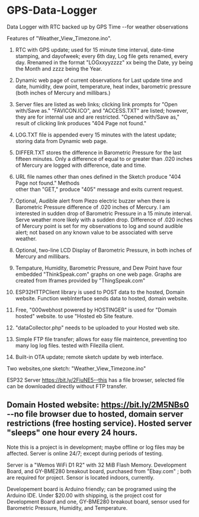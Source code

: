 # GPS-Data-Logger
Data Logger with RTC backed up by GPS Time  --for weather observations

Features of "Weather_View_Timezone.ino".

1. RTC with GPS update; used for 15 minute time interval, date-time stamping, and dayofweek; 
every 6th day, Log file gets renamed, every day.  Rrenamed in the format "LOGxxyyzzzz" 
xx being the Date, yy being the Month and zzzz being the Year. 

2. Dynamic web page of current observations for Last update time and date, humidity, dew
point, temperature, heat index, barometric pressure (both inches of Mercury and millibars.) 

3. Server files are listed as web links; clicking link prompts for "Open with/Save as."
"FAVICON.ICO", and "ACCESS.TXT" are listed; however, they are for internal use and are restricted.
"Opened with/Save as," result of clicking link produces "404 Page not found."

4. LOG.TXT file is appended every 15 minutes with the latest update; storing data from Dynamic
web page.

5. DIFFER.TXT stores the difference in Barometric Pressure for the last fifteen minutes. Only
a difference of equal to or greater than .020 inches of Mercury are logged with difference,
date and time.

6. URL file names other than ones defined in the Sketch produce "404 Page not found." Methods   
other than "GET," produce "405" message and exits current request.

7. Optional,  Audible alert from Piezo electric buzzer when there is Barometric Pressure difference of
.020 inches of Mercury. I am interested in sudden drop of Barometric Pressure in a 15 minute
interval. Serve weather more likely with a sudden drop. Difference of .020 inches of Mercury
point is set for my observations to log and sound audible alert; not based on any known value
to be associated with serve weather.

8. Optional, two-line LCD Display of Barometric Pressure, in both inches of Mercury and millibars.

9. Tempature, Humidity, Barometric Pressure, and Dew Point have four embedded "ThinkSpeak.com"
graphs on one web page. Graphs are created from Iframes provided by "ThingSpeak.com"

10. ESP32HTTPClient library is used to POST data to the hosted, Domain website.  Function 
webInterface sends data to hosted, domain website.

11. Free, "000webhost powered by HOSTINGER" is used for "Domain hosted" website.
 to use "Hosted eb Site feature.
12. "dataCollector.php" needs to be uploaded to your Hosted web site.

13. Simple FTP file transfer; allows for easy file maintence, preventing too many log log files.
tested with Filezilla client.

14. Built-in OTA update; remote sketch update by web interface.

Two websites,one sketch: "Weather_View_Timezone.ino"

ESP32 Server https://bit.ly/2FiuNE5--this has a file browser, selected file 
can be downloaded directly without FTP transfer.

Domain Hosted website:  https://bit.ly/2M5NBs0  --no file browser due to hosted, 
domain server restrictions (free hosting service). Hosted server "sleeps" one hour every 24 
hours.
-----------------------------------------------------------------------------------
Note this is a project is in development; maybe offline or log files may be affected.
Server is online 24/7; except during periods of testing.

Server is a "Wemos WiFi D1 R2" with 32 MiB Flash Memory. Development Board,  and GY-BME280 
breakout board, purchased from "Ebay.com" ; both are required for project. Sensor is located 
indoors, currently.

Developement board is Arduino friendly; can be programed using the Arduino IDE.
Under $20.00 with shipping, is the project cost for Development Board and one,
GY-BME280 breakout board, sensor used for Barometric Pressure, Humidity, and Temperature.
